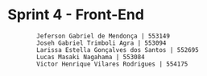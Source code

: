 # Sprint 4 - Front-End
            Jeferson Gabriel de Mendonça | 553149 
            Joseh Gabriel Trimboli Agra | 553094
            Larissa Estella Gonçalves dos Santos | 552695
            Lucas Masaki Nagahama | 553084 
            Victor Henrique Vilares Rodrigues | 554175
